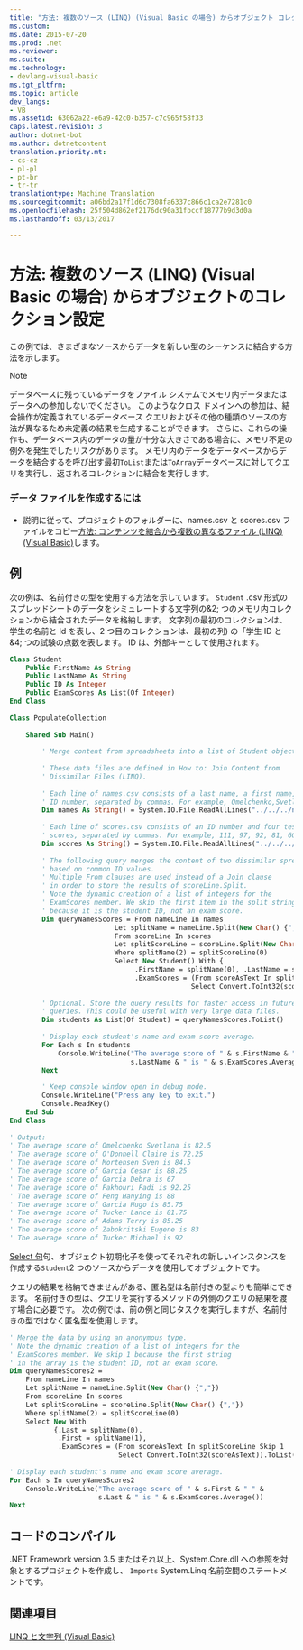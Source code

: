 ```yaml
---
title: "方法: 複数のソース (LINQ) (Visual Basic の場合) からオブジェクト コレクションの作成 |Microsoft ドキュメント"
ms.custom: 
ms.date: 2015-07-20
ms.prod: .net
ms.reviewer: 
ms.suite: 
ms.technology:
- devlang-visual-basic
ms.tgt_pltfrm: 
ms.topic: article
dev_langs:
- VB
ms.assetid: 63062a22-e6a9-42c0-b357-c7c965f58f33
caps.latest.revision: 3
author: dotnet-bot
ms.author: dotnetcontent
translation.priority.mt:
- cs-cz
- pl-pl
- pt-br
- tr-tr
translationtype: Machine Translation
ms.sourcegitcommit: a06bd2a17f1d6c7308fa6337c866c1ca2e7281c0
ms.openlocfilehash: 25f504d862ef2176dc90a31fbccf18777b9d3d0a
ms.lasthandoff: 03/13/2017

---
```

# <a name="how-to-populate-object-collections-from-multiple-sources-linq-visual-basic"></a>方法: 複数のソース (LINQ) (Visual Basic の場合) からオブジェクトのコレクション設定
この例では、さまざまなソースからデータを新しい型のシーケンスに結合する方法を示します。  
  
> [!NOTE]
>  データベースに残っているデータをファイル システムでメモリ内データまたはデータへの参加しないでください。 このようなクロス ドメインへの参加は、結合操作が定義されているデータベース クエリおよびその他の種類のソースの方法が異なるため未定義の結果を生成することができます。 さらに、これらの操作も、データベース内のデータの量が十分な大きさである場合に、メモリ不足の例外を発生でしたリスクがあります。 メモリ内のデータをデータベースからデータを結合するを呼び出す最初`ToList`または`ToArray`データベースに対してクエリを実行し、返されるコレクションに結合を実行します。  
  
### <a name="to-create-the-data-file"></a>データ ファイルを作成するには  
  
-   説明に従って、プロジェクトのフォルダーに、names.csv と scores.csv ファイルをコピー[方法: コンテンツを結合から複数の異なるファイル (LINQ) (Visual Basic)](../../../../visual-basic/programming-guide/concepts/linq/how-to-join-content-from-dissimilar-files-linq.md)します。  
  
## <a name="example"></a>例  
 次の例は、名前付きの型を使用する方法を示しています。 `Student` .csv 形式のスプレッドシートのデータをシミュレートする文字列の&2; つのメモリ内コレクションから結合されたデータを格納します。 文字列の最初のコレクションは、学生の名前と Id を表し、2 つ目のコレクションは、最初の列) の「学生 ID と&4; つの試験の点数を表します。 ID は、外部キーとして使用されます。  
  
```vb  
Class Student  
    Public FirstName As String  
    Public LastName As String  
    Public ID As Integer  
    Public ExamScores As List(Of Integer)  
End Class  
  
Class PopulateCollection  
  
    Shared Sub Main()  
  
        ' Merge content from spreadsheets into a list of Student objects.  
  
        ' These data files are defined in How to: Join Content from   
        ' Dissimilar Files (LINQ).  
  
        ' Each line of names.csv consists of a last name, a first name, and an  
        ' ID number, separated by commas. For example, Omelchenko,Svetlana,111  
        Dim names As String() = System.IO.File.ReadAllLines("../../../names.csv")  
  
        ' Each line of scores.csv consists of an ID number and four test   
        ' scores, separated by commas. For example, 111, 97, 92, 81, 60  
        Dim scores As String() = System.IO.File.ReadAllLines("../../../scores.csv")  
  
        ' The following query merges the content of two dissimilar spreadsheets   
        ' based on common ID values.  
        ' Multiple From clauses are used instead of a Join clause  
        ' in order to store the results of scoreLine.Split.  
        ' Note the dynamic creation of a list of integers for the  
        ' ExamScores member. We skip the first item in the split string   
        ' because it is the student ID, not an exam score.  
        Dim queryNamesScores = From nameLine In names  
                          Let splitName = nameLine.Split(New Char() {","})  
                          From scoreLine In scores  
                          Let splitScoreLine = scoreLine.Split(New Char() {","})  
                          Where splitName(2) = splitScoreLine(0)  
                          Select New Student() With {  
                               .FirstName = splitName(0), .LastName = splitName(1), .ID = splitName(2),  
                               .ExamScores = (From scoreAsText In splitScoreLine Skip 1  
                                             Select Convert.ToInt32(scoreAsText)).ToList()}  
  
        ' Optional. Store the query results for faster access in future  
        ' queries. This could be useful with very large data files.  
        Dim students As List(Of Student) = queryNamesScores.ToList()  
  
        ' Display each student's name and exam score average.  
        For Each s In students  
            Console.WriteLine("The average score of " & s.FirstName & " " &  
                              s.LastName & " is " & s.ExamScores.Average())  
        Next  
  
        ' Keep console window open in debug mode.  
        Console.WriteLine("Press any key to exit.")  
        Console.ReadKey()  
    End Sub  
End Class  
  
' Output:   
' The average score of Omelchenko Svetlana is 82.5  
' The average score of O'Donnell Claire is 72.25  
' The average score of Mortensen Sven is 84.5  
' The average score of Garcia Cesar is 88.25  
' The average score of Garcia Debra is 67  
' The average score of Fakhouri Fadi is 92.25  
' The average score of Feng Hanying is 88  
' The average score of Garcia Hugo is 85.75  
' The average score of Tucker Lance is 81.75  
' The average score of Adams Terry is 85.25  
' The average score of Zabokritski Eugene is 83  
' The average score of Tucker Michael is 92  
```  
  
 [Select 句](../../../../visual-basic/language-reference/queries/select-clause.md)句、オブジェクト初期化子を使ってそれぞれの新しいインスタンスを作成する`Student`2 つのソースからデータを使用してオブジェクトです。  
  
 クエリの結果を格納できませんがある、匿名型は名前付きの型よりも簡単にできます。 名前付きの型は、クエリを実行するメソッドの外側のクエリの結果を渡す場合に必要です。 次の例では、前の例と同じタスクを実行しますが、名前付きの型ではなく匿名型を使用します。  
  
```vb  
' Merge the data by using an anonymous type.   
' Note the dynamic creation of a list of integers for the  
' ExamScores member. We skip 1 because the first string  
' in the array is the student ID, not an exam score.  
Dim queryNamesScores2 =  
    From nameLine In names  
    Let splitName = nameLine.Split(New Char() {","})  
    From scoreLine In scores  
    Let splitScoreLine = scoreLine.Split(New Char() {","})  
    Where splitName(2) = splitScoreLine(0)  
    Select New With  
           {.Last = splitName(0),  
            .First = splitName(1),  
            .ExamScores = (From scoreAsText In splitScoreLine Skip 1  
                           Select Convert.ToInt32(scoreAsText)).ToList()}  
  
' Display each student's name and exam score average.  
For Each s In queryNamesScores2  
    Console.WriteLine("The average score of " & s.First & " " &  
                      s.Last & " is " & s.ExamScores.Average())  
Next  
```  
  
## <a name="compiling-the-code"></a>コードのコンパイル  
 .NET Framework version 3.5 またはそれ以上、System.Core.dll への参照を対象とするプロジェクトを作成し、 `Imports` System.Linq 名前空間のステートメントです。  
  
## <a name="see-also"></a>関連項目  
 [LINQ と文字列 (Visual Basic)](../../../../visual-basic/programming-guide/concepts/linq/linq-and-strings.md)
